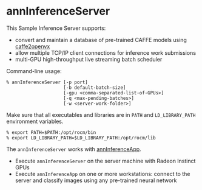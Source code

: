 # annInferenceServer

This Sample Inference Server supports:
* convert and maintain a database of pre-trained CAFFE models using [caffe2openvx](../inference_generator/README.md)
* allow multiple TCP/IP client connections for inference work submissions
* multi-GPU high-throughput live streaming batch scheduler

Command-line usage:
````
% annInferenceServer [-p port]
                     [-b default-batch-size]
                     [-gpu <comma-separated-list-of-GPUs>]
                     [-q <max-pending-batches>]
                     [-w <server-work-folder>]
````

Make sure that all executables and libraries are in `PATH` and `LD_LIBRARY_PATH` environment variables.
````
% export PATH=$PATH:/opt/rocm/bin
% export LD_LIBRARY_PATH=$LD_LIBRARY_PATH:/opt/rocm/lib
````

The `annInferenceServer` works with [annInferenceApp](../annInferenceApp/README.md).
* Execute `annInferenceServer` on the server machine with Radeon Instinct GPUs
* Execute `annInferenceApp` on one or more workstations: connect to the server and classify images using any pre-trained neural network
